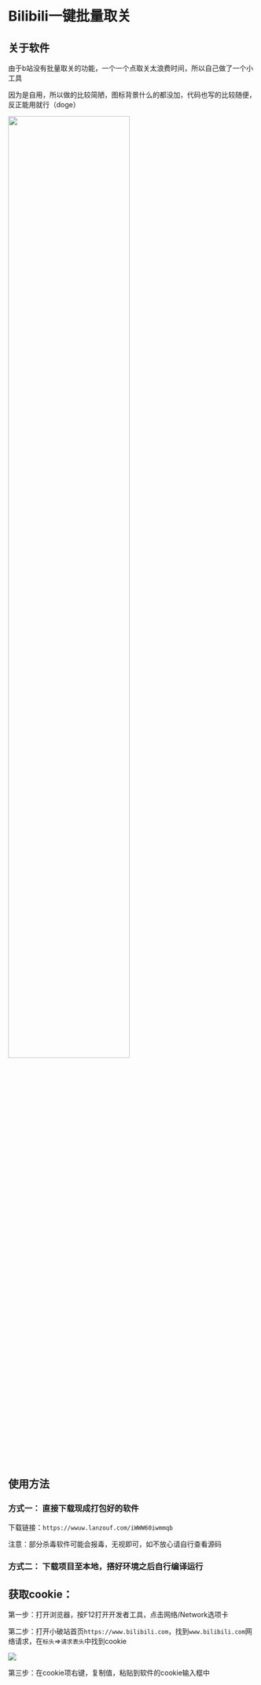 # Bilibili一键批量取关

## 关于软件

由于b站没有批量取关的功能，一个一个点取关太浪费时间，所以自己做了一个小工具

因为是自用，所以做的比较简陋，图标背景什么的都没加，代码也写的比较随便，反正能用就行（doge）

<img src="https://zwhy-1310134253.cos.ap-beijing.myqcloud.com/bilibili_1.jpg" width="70%" height="70%" />

## 使用方法

### 方式一： 直接下载现成打包好的软件

下载链接：`https://wwuw.lanzouf.com/iWWW60iwmmqb`

注意：部分杀毒软件可能会报毒，无视即可，如不放心请自行查看源码

### 方式二： 下载项目至本地，搭好环境之后自行编译运行

## 获取cookie：

第一步：打开浏览器，按F12打开开发者工具，点击网络/Network选项卡

第二步：打开小破站首页`https://www.bilibili.com`，找到`www.bilibili.com`网络请求，在`标头`=>`请求表头`中找到cookie

![](https://zwhy-1310134253.cos.ap-beijing.myqcloud.com/bilibili_2.png)

第三步：在cookie项右键，复制值，粘贴到软件的cookie输入框中
